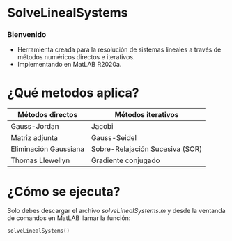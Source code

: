# SolveLinealSystems
### Bienvenido

- Herramienta creada para la resolución de sistemas lineales a través de métodos numéricos directos e iterativos.
- Implementando en MatLAB R2020a.

# ¿Qué metodos aplica?

| Métodos directos  | Métodos iterativos |
| ------------- | ------------- |
|Gauss-Jordan | Jacobi |
|Matriz adjunta|Gauss-Seidel|
|Eliminación Gaussiana|Sobre-Relajación Sucesiva (SOR)|
|Thomas Llewellyn|Gradiente conjugado|

# ¿Cómo se ejecuta?

Solo debes descargar el archivo *solveLinealSystems.m* y desde la ventanda de comandos en MatLAB llamar la función:

```c++
solveLinealSystems()
```
